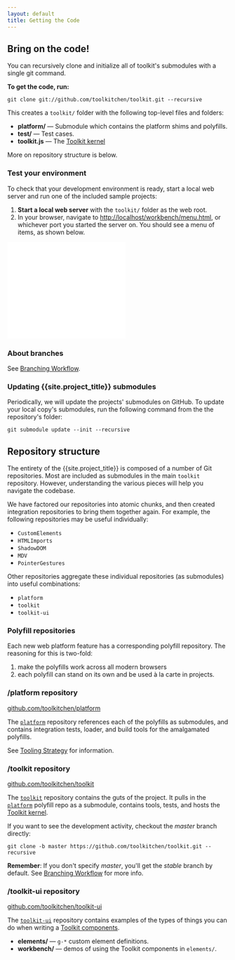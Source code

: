 ```yaml
---
layout: default
title: Getting the Code
---
```


## Bring on the code!

You can recursively clone and initialize all of toolkit's submodules with a single git command.

**To get the code, run:**

    git clone git://github.com/toolkitchen/toolkit.git --recursive

This creates a `toolkit/` folder with the following top-level files and folders:

- **platform/** — Submodule which contains the platform shims and polyfills.
- **test/** — Test cases.
- **toolkit.js** — The [Toolkit kernel](toolkit-kernel-explainer.html)

More on repository structure is below.

### Test your environment

To check that your development environment is ready, start a local web
server and run one of the included sample projects:

1. **Start a local web server** with the `toolkit/` folder as the web root.
2. In your browser, navigate to
    [http://localhost/workbench/menu.html](http://localhost/toolkit/workbench/menu.html), or whichever port you started the server on. You should see a menu of items, as shown below.

<iframe src="/toolkit/workbench/menu.html" style="width:270px;height:220px;border:none;"></iframe>

### About branches

See [Branching Workflow](branching-strategy.html).

### Updating {{site.project_title}} submodules

Periodically, we will update the projects' submodules on GitHub. To
update your local copy's submodules, run the following command
from the the repository's folder:

    git submodule update --init --recursive

## Repository structure

The entirety of the {{site.project_title}} is composed of a number of Git
repositories. Most are included as submodules in the main `toolkit` repository.
However, understanding the various pieces will help you navigate the codebase.

We have factored our repositories into atomic chunks, and then created
integration repositories to bring them together again. For example, the following repositories may be useful individually:

* `CustomElements`
* `HTMLImports`
* `ShadowDOM`
* `MDV`
* `PointerGestures`

Other repositories aggregate these individual repositories (as submodules) into useful combinations:

* `platform`
* `toolkit`
* `toolkit-ui`

### Polyfill repositories

Each new web platform feature has a corresponding polyfill repository. The
reasoning for this is two-fold:

1. make the polyfills work across all modern browsers
2. each polyfill can stand on its own and be used à la carte in projects.

### /platform repository

[github.com/toolkitchen/platform](https://github.com/toolkitchen/platform)

The [`platform`](https://github.com/toolkitchen/platform) repository references each of the polyfills as submodules, and contains integration tests, loader, and build tools for the amalgamated polyfills.

See [Tooling Strategy](tooling-strategy.html) for information.

### /toolkit repository

[github.com/toolkitchen/toolkit](https://github.com/toolkitchen/toolkit)

The [`toolkit`](https://github.com/toolkitchen/toolkit) repository contains the guts
of the project. It pulls in the [`platform`](https://github.com/toolkitchen/platform)
polyfill repo as a submodule, contains tools, tests, and hosts the
[Toolkit kernel](toolkit-kernel-explainer.html).

If you want to see the development activity, checkout the _master_ branch directly:

    git clone -b master https://github.com/toolkitchen/toolkit.git --recursive

<p class="alert">
<b>Remember</b>: If you don't specify <em>master</em>, you'll get the <em>stable</em> branch by default.
See <a href="/branching-strategy.html">Branching Workflow</a> for more info.
</p>

### /toolkit-ui repository

[github.com/toolkitchen/toolkit-ui](https://github.com/toolkitchen/toolkit-ui)

The [`toolkit-ui`](https://github.com/toolkitchen/toolkit-ui) repository contains examples of
the types of things you can do when writing a [Toolkit components](/toolkit-kernel-explainer.html).

- **elements/** — `g-*` custom element definitions.
- **workbench/** — demos of using the Toolkit components in `elements/`.

